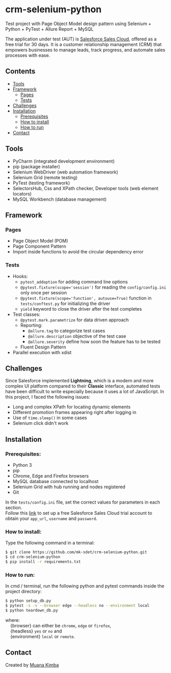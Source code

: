 # crm-selenium-python

Test project with Page Object Model design pattern using Selenium + Python + PyTest + Allure Report + MySQL

The application under test (AUT) is [Salesforce Sales Cloud](https://www.salesforce.com/ca/products/sales-cloud/overview/), offered as a free trial for 30 days. It is a customer relationship management (CRM) that empowers businesses to manage leads, track progress, and automate sales processes with ease.

## Contents

 - [Tools](#tools)
 - [Framework](#framework)
    - [Pages](#pages)
    - [Tests](#tests)
 - [Challenges](#challenges)
 - [Installation](#installation)
    - [Prerequisites](#prerequisites)
    - [How to install](#how-to-install)
    - [How to run](#how-to-run)
 - [Contact](#contact)

## Tools

- PyCharm (integrated development environment)
- pip (package installer)
- Selenium WebDriver (web automation framework)
- Selenium Grid (remote testing)
- PyTest (testing framework)
- SelectorsHub, Css and XPath checker, Developer tools (web element locators)
- MySQL Workbench (database management)

## Framework

### Pages

- Page Object Model (POM)
- Page Component Pattern
- Import inside functions to avoid the circular dependency error

### Tests

- Hooks:
  - `pytest_addoption` for adding command line options
  - `@pytest.fixture(scope='session')` for reading the `config/config.ini` only once per session
  - `@pytest.fixture(scope='function', autouse=True)` function in `tests/conftest.py` for initializing the driver
  - `yield` keyword to close the driver after the test completes
- Test classes:
  - `@pytest.mark.parametrize` for data driven approach
  - Reporting:
    - `@allure.tag` to categorize test cases
    - `@allure.description` objective of the test case
    - `@allure.severity` define how soon the feature has to be tested
  - Fluent Design Pattern
- Parallel execution with xdist

## Challenges

Since Salesforce implemented **Lightning**, which is a modern and more complex UI platform compared to their **Classic** interface, automated tests have been difficult to write especially because it uses a lot of JavaScript. In this project, I faced the following issues:
- Long and complex XPath for locating dynamic elements
- Different promotion frames appearing right after logging in
- Use of `time.sleep()` in some cases
- Selenium click didn't work

## Installation

### Prerequisites:

- Python 3
- pip
- Chrome, Edge and Firefox browsers
- MySQL database connected to localhost
- Selenium Grid with hub running and nodes registered
- Git

In the `tests/config.ini` file, set the correct values for parameters in each section.</br>
Follow this [link](https://www.salesforce.com/ca/form/signup/freetrial-sales-pe/?d=cta-header-2) to set up a free Salesforce Sales Cloud trial account to obtain your `app_url`, `username` and `password`.

### How to install:

Type the following command in a terminal:

```bash
$ git clone https://github.com/mk-sdet/crm-selenium-python.git
$ cd crm-selenium-python
$ pip install -r requirements.txt
```

### How to run:

In cmd / terminal, run the following python and pytest commands inside the project directory:

```bash
$ python setup_db.py
$ pytest -s -v --browser edge --headless no --environment local
$ python teardown_db.py
```

where:<br/>
&nbsp;&nbsp;&nbsp;&nbsp;{browser} can either be `chrome`, `edge` or `firefox`,<br/>
&nbsp;&nbsp;&nbsp;&nbsp;{headless} `yes` or `no` and<br/>
&nbsp;&nbsp;&nbsp;&nbsp;{environment} `local` or `remote`.<br/>

## Contact

Created by [Muana Kimba](https://www.linkedin.com/in/mkimba)
